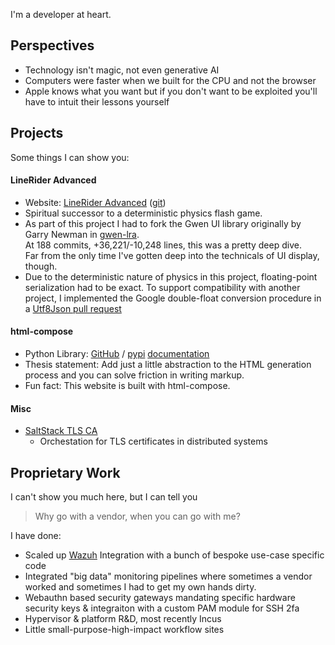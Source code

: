I'm a developer at heart.

## Perspectives
- Technology isn't magic, not even generative AI
- Computers were faster when we built for the CPU and not the browser
- Apple knows what you want but if you don't want to be exploited 
  you'll have to intuit their lessons yourself

## Projects

Some things I can show you:

#### LineRider Advanced

- Website: [LineRider Advanced](https://linerideradvanced.com) ([git](https://github.com/jealouscloud/linerider-advanced))
- Spiritual successor to a deterministic physics flash game.
- As part of this project I had to fork the Gwen UI library originally by Garry Newman in [gwen-lra](https://github.com/jealouscloud/gwen-lra).  
  At 188 commits, +36,221/-10,248 lines, this was a pretty deep dive.  
  Far from the only time I've gotten deep into the technicals of UI display, though.
- Due to the deterministic nature of physics in this project, floating-point serialization had to be exact. To support compatibility with another project, I implemented the Google double-float conversion procedure in a [Utf8Json pull request](https://github.com/neuecc/Utf8Json/commit/8cd16c6f08d93c0763ec715a84a110b780855152)

#### html-compose

- Python Library: [GitHub](https://github.com/jealouscloud/html-compose) / [pypi](https://pypi.org/project/html-compose/) [documentation](https://jealouscloud.github.io/html-compose/html_compose.html)
- Thesis statement: Add just a little abstraction to the HTML generation process and you can solve friction in writing markup.
- Fun fact: This website is built with html-compose.

#### Misc

- [SaltStack TLS CA](https://github.com/jealouscloud/salt-tls-ca)
  - Orchestation for TLS certificates in distributed systems


## Proprietary Work

I can't show you much here, but I can tell you
> Why go with a vendor, when you can go with me?

I have done:

* Scaled up [Wazuh](https://wazuh.com/) Integration with a bunch of bespoke use-case specific code
* Integrated "big data" monitoring pipelines where sometimes a vendor worked and sometimes I had to get my own hands dirty.
* Webauthn based security gateways mandating specific hardware security keys 
  & integraiton with a custom PAM module for SSH 2fa
* Hypervisor & platform R&D, most recently Incus
* Little small-purpose-high-impact workflow sites
